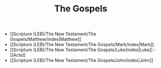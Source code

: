 ﻿---
title: The Gospels
description: 
permalink: 
aliases:
  - The Gospels
tags: 
draft: 
date:
---

* [[Scripture (LEB)/The New Testament/The Gospels/Matthew/index|Matthew]]
* [[Scripture (LEB)/The New Testament/The Gospels/Mark/index|Mark]]
* [[Scripture (LEB)/The New Testament/The Gospels/Luke/index|Luke]] - [[Acts]]
* [[Scripture (LEB)/The New Testament/The Gospels/John/index|John]]

